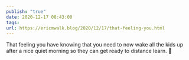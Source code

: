 ```yaml
---
publish: "true"
date: 2020-12-17 08:43:00
tags: 
url: https://ericmwalk.blog/2020/12/17/that-feeling-you.html
---
```


That feeling you have knowing that you need to now wake all the kids up after a nice quiet morning so they can get ready to distance learn. 😬